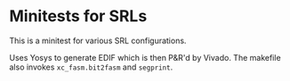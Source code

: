 # Minitests for SRLs

This is a minitest for various SRL configurations.

Uses Yosys to generate EDIF which is then P&R'd by Vivado.
The makefile also invokes `xc_fasm.bit2fasm` and `segprint`.
